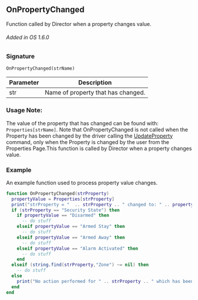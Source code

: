 ## OnPropertyChanged

Function called by Director when a property changes value.

###### Added in OS 1.6.0


### Signature

`OnPropertyChanged(strName)`


| Parameter | Description |
| --- | --- |
| str | Name of property that has changed. |


### Usage Note:

The value of the property that has changed can be found with: `Properties[strName]`.  Note that OnPropertyChanged is not called when the Property has been changed by the driver calling the [UpdateProperty][1] command, only when the Property is changed by the user from  the Properties Page.This function is called by Director when a property changes value.


### Example

An example function used to process property value changes.


```lua
function OnPropertyChanged(strProperty)
  propertyValue = Properties[strProperty]
  print("strProperty = "  .. strProperty .. " changed to: " .. propertyValue)
  if (strProperty == "Security State") then
    if propertyValue == "Disarmed" then
      -- do stuff
    elseif propertyValue == "Armed Stay" then
      -- do stuff
    elseif propertyValue == "Armed Away" then
      -- do stuff
    elseif propertyValue == "Alarm Activated" then
      -- do stuff
    end
  elseif (string.find(strProperty,"Zone") ~= nil) then
    -- do stuff
  else
    print("No action performed for " .. strProperty .. " which has been set to: " .. Properties[strProperty])
  end
end
```

[1]:	https://snap-one.github.io/docs-driverworks-api/#updateproperty